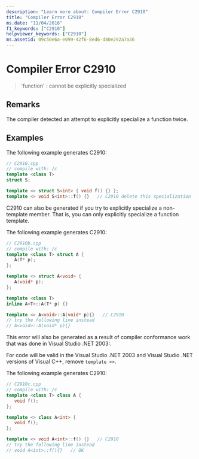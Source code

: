 ```yaml
---
description: "Learn more about: Compiler Error C2910"
title: "Compiler Error C2910"
ms.date: "11/04/2016"
f1_keywords: ["C2910"]
helpviewer_keywords: ["C2910"]
ms.assetid: 09c50e6a-e099-42f6-8ed6-d80e292a7a36
---
```

# Compiler Error C2910

> 'function' : cannot be explicitly specialized

## Remarks

The compiler detected an attempt to explicitly specialize a function twice.

## Examples

The following example generates C2910:

```cpp
// C2910.cpp
// compile with: /c
template <class T>
struct S;

template <> struct S<int> { void f() {} };
template <> void S<int>::f() {}   // C2910 delete this specialization
```

C2910 can also be generated if you try to explicitly specialize a non-template member. That is, you can only explicitly specialize a function template.

The following example generates C2910:

```cpp
// C2910b.cpp
// compile with: /c
template <class T> struct A {
   A(T* p);
};

template <> struct A<void> {
   A(void* p);
};

template <class T>
inline A<T>::A(T* p) {}

template <> A<void>::A(void* p){}   // C2910
// try the following line instead
// A<void>::A(void* p){}
```

This error will also be generated as a result of compiler conformance work that was done in Visual Studio .NET 2003:.

For code will be valid in the Visual Studio .NET 2003 and Visual Studio .NET versions of Visual C++, remove `template <>`.

The following example generates C2910:

```cpp
// C2910c.cpp
// compile with: /c
template <class T> class A {
   void f();
};

template <> class A<int> {
   void f();
};

template <> void A<int>::f() {}   // C2910
// try the following line instead
// void A<int>::f(){}   // OK
```
